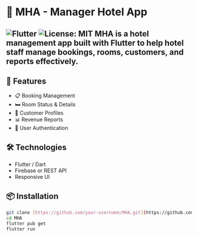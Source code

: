  # 📱 MHA - Manager Hotel App
![Flutter](https://img.shields.io/badge/Flutter-v3.10-blue)
![License: MIT](https://img.shields.io/badge/License-MIT-yellow.svg)
MHA is a hotel management app built with Flutter to help hotel staff manage bookings, rooms, customers, and reports effectively.
---

## 🚀 Features

- 📋 Booking Management  
- 🛏️ Room Status & Details  
- 👤 Customer Profiles  
- 📊 Revenue Reports  
- 🔐 User Authentication  

## 🛠️ Technologies

- Flutter / Dart  
- Firebase or REST API  
- Responsive UI  

## 📦 Installation
```bash
git clone [https://github.com/your-username/MHA.git](https://github.com/dobhuy/MHA-project.git)
cd MHA
flutter pub get
flutter run
